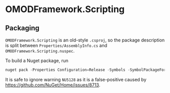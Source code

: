 # OMODFramework.Scripting

## Packaging

`OMODFramework.Scripting` is an old-style `.csproj`, so the package description is split between `Properties/AssemblyInfo.cs` and `OMODFramework.Scripting.nuspec`.

To build a Nuget package, run
```powershell
nuget pack -Properties Configuration=Release -Symbols -SymbolPackageFormat snupkg
```
It is safe to ignore warning `NU5128` as it is a false-positive caused by https://github.com/NuGet/Home/issues/8713.
